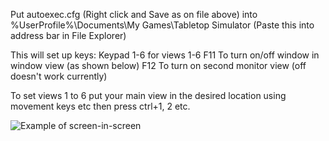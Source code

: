 Put autoexec.cfg (Right click and Save as on file above) into %UserProfile%\Documents\My Games\Tabletop Simulator (Paste this into address bar in File Explorer)

This will set up keys:
  Keypad 1-6 for views 1-6
  F11 To turn on/off window in window view (as shown below)
  F12 To turn on second monitor view (off doesn't work currently)
  
  To set views 1 to 6 put your main view in the desired location using movement keys etc then press ctrl+1, 2 etc.
  
  ![Example of screen-in-screen](https://github.com/pas81/TableTopScripts/blob/AutoExec/Example.PNG)
